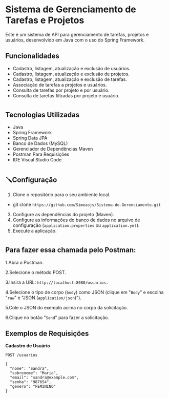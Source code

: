 # Sistema de Gerenciamento de Tarefas e Projetos

Este é um sistema de API para gerenciamento de tarefas, projetos e usuários, desenvolvido em Java com o uso do Spring Framework.

## Funcionalidades

- Cadastro, listagem, atualização e exclusão de usuários.
- Cadastro, listagem, atualização e exclusão de projetos.
- Cadastro, listagem, atualização e exclusão de tarefas.
- Associação de tarefas a projetos e usuários.
- Consulta de tarefas por projeto e por usuário.
- Consulta de tarefas filtradas por projeto e usuário.

#  
## Tecnologias Utilizadas

- Java
- Spring Framework
- Spring Data JPA
- Banco de Dados (MySQL)
- Gerenciador de Dependências Maven
- Postman Para Requisições
- IDE Visual Studio Code
#
## 🪛Configuração 

1. Clone o repositório para o seu ambiente local.
  + git clone ```https://github.com/Simeaojs/Sistema-de-Gerenciamento.git```
3. Configure as dependências do projeto (Maven).
4. Configure as informações do banco de dados no arquivo de configuração (`application.properties` ou `application.yml`).
5. Execute a aplicação.
#
## Para fazer essa chamada pelo Postman:

1.Abra o Postman.

2.Selecione o método POST.

3.Insira a URL: ```http://localhost:8080/usuarios.```

4.Selecione o tipo de corpo (```body```) como JSON (clique em "```Body```" e escolha "```raw```" e "JSON (```application/json```)").

5.Cole o JSON do exemplo acima no corpo da solicitação.

6.Clique no botão "```Send```" para fazer a solicitação.

## Exemplos de Requisições

**Cadastro de Usuário**

```http
POST /usuarios

{
  "nome": "Sandra",
  "sobrenome": "Maria",
  "email": "sandra@example.com",
  "senha": "987654",
  "genero": "FEMININO"
}
```

